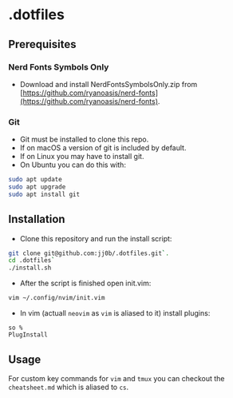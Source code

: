# .dotfiles

## Prerequisites

### Nerd Fonts Symbols Only

- Download and install NerdFontsSymbolsOnly.zip from [https://github.com/ryanoasis/nerd-fonts](https://github.com/ryanoasis/nerd-fonts).

### Git

- Git must be installed to clone this repo.
- If on macOS a version of git is included by default.
- If on Linux you may have to install git.
- On Ubuntu you can do this with:

```bash
sudo apt update
sudo apt upgrade
sudo apt install git
```

## Installation

- Clone this repository and run the install script:

```bash
git clone git@github.com:jj0b/.dotfiles.git`.
cd .dotfiles`
./install.sh
```

- After the script is finished open init.vim:

```bash
vim ~/.config/nvim/init.vim
```

- In vim (actuall `neovim` as `vim` is aliased to it) install plugins:

```vim
so %
PlugInstall
```

## Usage

For custom key commands for `vim` and `tmux` you can checkout the `cheatsheet.md` which is aliased to `cs`.
